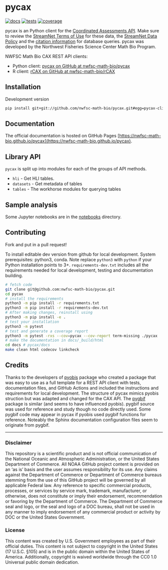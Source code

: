 # pycax

[![docs](https://github.com/nwfsc-math-bio/pycax/actions/workflows/deploy-docs.yml/badge.svg)](https://nwfsc-math-bio.github.io/pycax)
[![tests](https://github.com/nwfsc-math-bio/pycax/actions/workflows/tests.yml/badge.svg)](https://github.com/nwfsc-math-bio/pycax/actions/workflows/tests.yml)
[![coverage](https://nwfsc-math-bio.github.io/pycax/coverage.svg)](https://nwfsc-math-bio.github.io/pycax/_codecoverage/index.html)

<!--
[![pypi](https://img.shields.io/pypi/v/pyobis-client.svg)](https://pypi.python.org/pypi-client/pyobis-client)
[![Conda Version](https://img.shields.io/conda/vn/conda-forge/pycax-client.svg)](https://anaconda.org/conda-forge/pycax-client)
-->

pycax is an Python client for the [Coordinated Assessments API](https://www.streamnet.org/resources/exchange-tools/rest-api-documentation/). Make sure to review the [StreamNet Terms of Use](https://nwfsc-math-bio.github.io/rCAX/articles/terms.html) for these data, the [StreamNet Data Policy](https://www.streamnet.org/resources/exchange-tools/data-agreements/) and the [citation information](https://www.streamnet.org/resources/citing-sn/) for database queries. pycax was developed by the Northwest Fisheries Science Center Math Bio Program.

NWFSC Math Bio CAX REST API clients:

* Python client: [pycax on GitHub at nwfsc-math-bio/pycax](https://github.com/nwfsc-math-bio/pycax)
* R client: [rCAX on GitHub at nwfsc-math-bio/rCAX](https://github.com/nwfsc-math-bio/rCAX)

## Installation

<!--
From pypi

```bash
pip install pycax-client
```
-->

Development version

```bash
pip install git+git://github.com/nwfsc-math-bio/pycax.git#egg=pycax-client
```


## Documentation

The official documentation is hosted on GitHub Pages [https://nwfsc-math-bio.github.io/pycax](https://nwfsc-math-bio.github.io/pycax).

## Library API

`pycax` is split up into modules for each of the groups of API methods.

+ `hli` - Get HLI tables.
+ `datasets` - Get metadata of tables
+ `tables` - The workhorse modules for querying tables

## Sample analysis

Some Jupyter notebooks are in the [notebooks](https://github.com/nwfsc-math-bio/pycax/tree/main/notebooks) directory.

## Contributing

Fork and put in a pull request!

To install editable dev version from github for local development. System prerequisites: python3, conda. Note replace `python3` with `python` if your Python installation points to 3+. `requirements-dev.txt` includes all the requirements needed for local development, testing and documentation building.

```bash
# fetch code
git clone git@github.com:nwfsc-math-bio/pycax.git
cd pycax
# install the requirements
python3 -m pip install -r requirements.txt
python3 -m pip install -r requirements-dev.txt
# After making changes, reinstall using
python3 -m pip install -e .
# test your installation
python3 -m pytest
# test and generate a coverage report
python3 -m pytest -rxs --cov=pycax --cov-report term-missing ./pycax
# make the documentation in docs/_build/html
cd docs # pycax/docs
make clean html codecov linkcheck
```

## Credits

Thanks to the developers of [pyobis](https://github.com/iobis/pyobis) package who created a package that was easy to use as a full template for a REST API client with tests, documentation files, and GitHub Actions and included the instructions and requirements for local development. The structure of pycax mimics pyobis struction but was adapted and changed for the CAX API. The [pygbif](https://github.com/gbif/pygbif) package is similar (and seems to have influenced pyobis). pygbif source was used for reference and study though no code directly used. Some pygbif code may appear in pycax if pyobis used pygbif functions for reference. Noteably the Sphinx documentation configuration files seem to originate from pygbif.

<hr>

### Disclaimer

This repository is a scientific product and is not official communication of the National Oceanic and Atmospheric Administration, or the United States Department of Commerce. All NOAA GitHub project content is provided on an ‘as is’ basis and the user assumes responsibility for its use. Any claims against the Department of Commerce or Department of Commerce bureaus stemming from the use of this GitHub project will be governed by all applicable Federal law. Any reference to specific commercial products, processes, or services by service mark, trademark, manufacturer, or otherwise, does not constitute or imply their endorsement, recommendation or favoring by the Department of Commerce. The Department of Commerce seal and logo, or the seal and logo of a DOC bureau, shall not be used in any manner to imply endorsement of any commercial product or activity by DOC or the United States Government.

### License

This content was created by U.S. Government employees as part of their official duties. This content is not subject to copyright in the United States (17 U.S.C. §105) and is in the public domain within the United States of America. Additionally, copyright is waived worldwide through the CC0 1.0 Universal public domain dedication.


